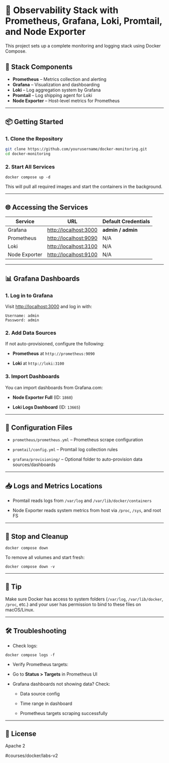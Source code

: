 # 🔭 Observability Stack with Prometheus, Grafana, Loki, Promtail, and Node Exporter

This project sets up a complete monitoring and logging stack using Docker Compose.

## 🚀 Stack Components

- **Prometheus** – Metrics collection and alerting
- **Grafana** – Visualization and dashboarding
- **Loki** – Log aggregation system by Grafana
- **Promtail** – Log shipping agent for Loki
- **Node Exporter** – Host-level metrics for Prometheus

---

## 📦 Getting Started

### 1. Clone the Repository

```bash
git clone https://github.com/yourusername/docker-monitoring.git
cd docker-monitoring
```


### 2. Start All Services

```
docker compose up -d
```

This will pull all required images and start the containers in the background.

---

## 🌐 Accessing the Services

| Service | URL | Default Credentials |
|---|---|---|
| Grafana | [http://localhost:3000](http://localhost:3000) | **admin / admin** | 
| Prometheus | [http://localhost:9090](http://localhost:9090) | N/A | 
| Loki | [http://localhost:3100](http://localhost:3100) | N/A | 
| Node Exporter | [http://localhost:9100](http://localhost:9100) | N/A | 

---

## 📊 Grafana Dashboards

### 1. Log in to Grafana

Visit [http://localhost:3000](http://localhost:3000) and log in with:

```
Username: admin
Password: admin
```

### 2. Add Data Sources

If not auto-provisioned, configure the following:

* **Prometheus** at `http://prometheus:9090`

* **Loki** at `http://loki:3100`

### 3. Import Dashboards

You can import dashboards from Grafana.com:

* **Node Exporter Full** (ID: `1860`)

* **Loki Logs Dashboard** (ID: `13665`)

---

## 🔧 Configuration Files

* `prometheus/prometheus.yml` – Prometheus scrape configuration

* `promtail/config.yml` – Promtail log collection rules

* `grafana/provisioning/` – Optional folder to auto-provision data sources/dashboards

---

## 📥 Logs and Metrics Locations

* Promtail reads logs from `/var/log` and `/var/lib/docker/containers`

* Node Exporter reads system metrics from host via `/proc`, `/sys`, and root FS

---

## 🧼 Stop and Cleanup

```
docker compose down
```

To remove all volumes and start fresh:

```
docker compose down -v
```

---

## 🧠 Tip

Make sure Docker has access to system folders (`/var/log`, `/var/lib/docker`, `/proc`, etc.) and your user has permission to bind to these files on macOS/Linux.

---

## 🛠️ Troubleshooting

* Check logs:

```
docker compose logs -f
```

* Verify Prometheus targets:
* Go to **Status > Targets** in Prometheus UI

* Grafana dashboards not showing data? Check:

  * Data source config

  * Time range in dashboard

  * Prometheus targets scraping successfully

---

## 📎 License
Apache 2


#courses/docker/labs-v2
